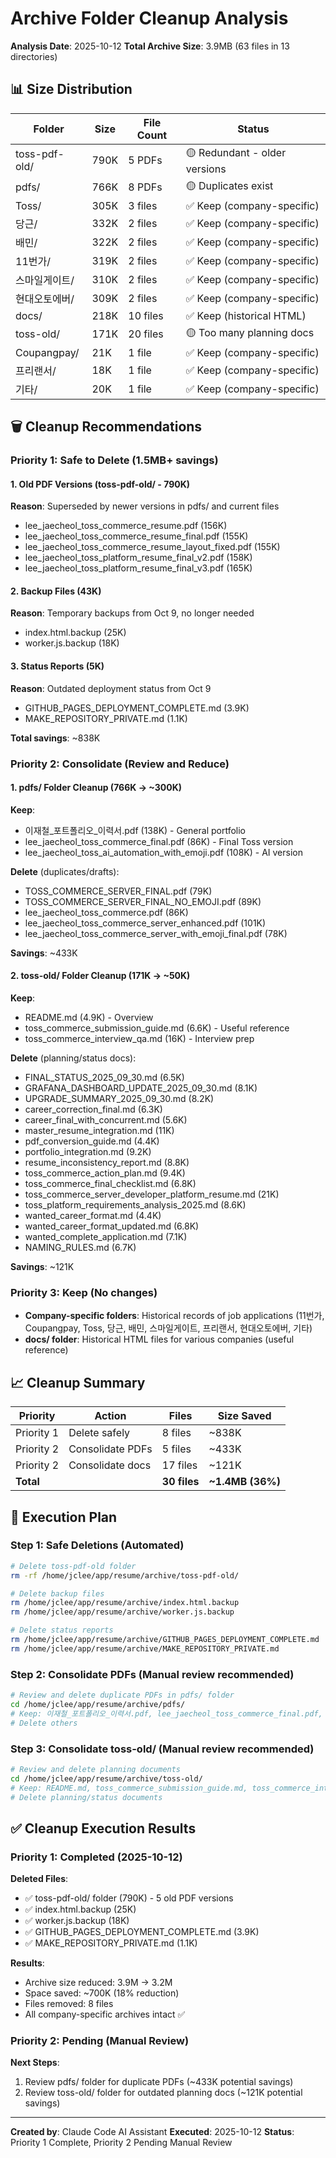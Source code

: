 # Archive Folder Cleanup Analysis

**Analysis Date**: 2025-10-12
**Total Archive Size**: 3.9MB (63 files in 13 directories)

## 📊 Size Distribution

| Folder | Size | File Count | Status |
|--------|------|------------|--------|
| toss-pdf-old/ | 790K | 5 PDFs | 🟡 Redundant - older versions |
| pdfs/ | 766K | 8 PDFs | 🟡 Duplicates exist |
| Toss/ | 305K | 3 files | ✅ Keep (company-specific) |
| 당근/ | 332K | 2 files | ✅ Keep (company-specific) |
| 배민/ | 322K | 2 files | ✅ Keep (company-specific) |
| 11번가/ | 319K | 2 files | ✅ Keep (company-specific) |
| 스마일게이트/ | 310K | 2 files | ✅ Keep (company-specific) |
| 현대오토에버/ | 309K | 2 files | ✅ Keep (company-specific) |
| docs/ | 218K | 10 files | ✅ Keep (historical HTML) |
| toss-old/ | 171K | 20 files | 🟡 Too many planning docs |
| Coupangpay/ | 21K | 1 file | ✅ Keep (company-specific) |
| 프리랜서/ | 18K | 1 file | ✅ Keep (company-specific) |
| 기타/ | 20K | 1 file | ✅ Keep (company-specific) |

## 🗑️ Cleanup Recommendations

### Priority 1: Safe to Delete (1.5MB+ savings)

#### 1. Old PDF Versions (toss-pdf-old/ - 790K)
**Reason**: Superseded by newer versions in pdfs/ and current files
- lee_jaecheol_toss_commerce_resume.pdf (156K)
- lee_jaecheol_toss_commerce_resume_final.pdf (155K)
- lee_jaecheol_toss_commerce_resume_layout_fixed.pdf (155K)
- lee_jaecheol_toss_platform_resume_final_v2.pdf (158K)
- lee_jaecheol_toss_platform_resume_final_v3.pdf (165K)

#### 2. Backup Files (43K)
**Reason**: Temporary backups from Oct 9, no longer needed
- index.html.backup (25K)
- worker.js.backup (18K)

#### 3. Status Reports (5K)
**Reason**: Outdated deployment status from Oct 9
- GITHUB_PAGES_DEPLOYMENT_COMPLETE.md (3.9K)
- MAKE_REPOSITORY_PRIVATE.md (1.1K)

**Total savings**: ~838K

### Priority 2: Consolidate (Review and Reduce)

#### 1. pdfs/ Folder Cleanup (766K → ~300K)
**Keep**:
- 이재철_포트폴리오_이력서.pdf (138K) - General portfolio
- lee_jaecheol_toss_commerce_final.pdf (86K) - Final Toss version
- lee_jaecheol_toss_ai_automation_with_emoji.pdf (108K) - AI version

**Delete** (duplicates/drafts):
- TOSS_COMMERCE_SERVER_FINAL.pdf (79K)
- TOSS_COMMERCE_SERVER_FINAL_NO_EMOJI.pdf (89K)
- lee_jaecheol_toss_commerce.pdf (86K)
- lee_jaecheol_toss_commerce_server_enhanced.pdf (101K)
- lee_jaecheol_toss_commerce_server_with_emoji_final.pdf (78K)

**Savings**: ~433K

#### 2. toss-old/ Folder Cleanup (171K → ~50K)
**Keep**:
- README.md (4.9K) - Overview
- toss_commerce_submission_guide.md (6.6K) - Useful reference
- toss_commerce_interview_qa.md (16K) - Interview prep

**Delete** (planning/status docs):
- FINAL_STATUS_2025_09_30.md (6.5K)
- GRAFANA_DASHBOARD_UPDATE_2025_09_30.md (8.1K)
- UPGRADE_SUMMARY_2025_09_30.md (8.2K)
- career_correction_final.md (6.3K)
- career_final_with_concurrent.md (5.6K)
- master_resume_integration.md (11K)
- pdf_conversion_guide.md (4.4K)
- portfolio_integration.md (9.2K)
- resume_inconsistency_report.md (8.8K)
- toss_commerce_action_plan.md (9.4K)
- toss_commerce_final_checklist.md (6.8K)
- toss_commerce_server_developer_platform_resume.md (21K)
- toss_platform_requirements_analysis_2025.md (8.6K)
- wanted_career_format.md (4.4K)
- wanted_career_format_updated.md (6.8K)
- wanted_complete_application.md (7.1K)
- NAMING_RULES.md (6.7K)

**Savings**: ~121K

### Priority 3: Keep (No changes)

- **Company-specific folders**: Historical records of job applications (11번가, Coupangpay, Toss, 당근, 배민, 스마일게이트, 프리랜서, 현대오토에버, 기타)
- **docs/ folder**: Historical HTML files for various companies (useful reference)

## 📈 Cleanup Summary

| Priority | Action | Files | Size Saved |
|----------|--------|-------|------------|
| Priority 1 | Delete safely | 8 files | ~838K |
| Priority 2 | Consolidate PDFs | 5 files | ~433K |
| Priority 2 | Consolidate docs | 17 files | ~121K |
| **Total** | | **30 files** | **~1.4MB (36%)** |

## 🚀 Execution Plan

### Step 1: Safe Deletions (Automated)
```bash
# Delete toss-pdf-old folder
rm -rf /home/jclee/app/resume/archive/toss-pdf-old/

# Delete backup files
rm /home/jclee/app/resume/archive/index.html.backup
rm /home/jclee/app/resume/archive/worker.js.backup

# Delete status reports
rm /home/jclee/app/resume/archive/GITHUB_PAGES_DEPLOYMENT_COMPLETE.md
rm /home/jclee/app/resume/archive/MAKE_REPOSITORY_PRIVATE.md
```

### Step 2: Consolidate PDFs (Manual review recommended)
```bash
# Review and delete duplicate PDFs in pdfs/ folder
cd /home/jclee/app/resume/archive/pdfs/
# Keep: 이재철_포트폴리오_이력서.pdf, lee_jaecheol_toss_commerce_final.pdf, lee_jaecheol_toss_ai_automation_with_emoji.pdf
# Delete others
```

### Step 3: Consolidate toss-old/ (Manual review recommended)
```bash
# Review and delete planning documents
cd /home/jclee/app/resume/archive/toss-old/
# Keep: README.md, toss_commerce_submission_guide.md, toss_commerce_interview_qa.md
# Delete planning/status documents
```

## ✅ Cleanup Execution Results

### Priority 1: Completed (2025-10-12)

**Deleted Files**:
- ✅ toss-pdf-old/ folder (790K) - 5 old PDF versions
- ✅ index.html.backup (25K)
- ✅ worker.js.backup (18K)
- ✅ GITHUB_PAGES_DEPLOYMENT_COMPLETE.md (3.9K)
- ✅ MAKE_REPOSITORY_PRIVATE.md (1.1K)

**Results**:
- Archive size reduced: 3.9M → 3.2M
- Space saved: ~700K (18% reduction)
- Files removed: 8 files
- All company-specific archives intact ✅

### Priority 2: Pending (Manual Review)

**Next Steps**:
1. Review pdfs/ folder for duplicate PDFs (~433K potential savings)
2. Review toss-old/ folder for outdated planning docs (~121K potential savings)

---

**Created by**: Claude Code AI Assistant
**Executed**: 2025-10-12
**Status**: Priority 1 Complete, Priority 2 Pending Manual Review
